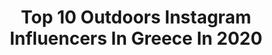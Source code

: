 ---
title: Top 10 Outdoors Instagram Influencers In Greece In 2020
description: >-
  Find top outdoors Instagram influencers in Greece in 2020. Most popular hashtags: #outdoors #photooftheday #greece #summer.
platform: Instagram
hits: 85
text_top: Analyze the best Instagram accounts on inBeat.
text_bottom: Our search engine aggregates 85 Instagram influencers like this in Greece for you to connect with.
profiles:
  - username: "grego_rios"
    fullname: >-
      Gregorio Papageorgiou Anriquez
    bio: >-
      OUTDOORS | ADVENTURE | TRAVEL Buenos Aires, Argentina . 📍Athens, Greece .
    location: "Greece"
    followers: 13097
    engagement: 1306
    commentsToLikes: 0.125710
    id: ck55jjj4zx5tz0i1147a70v2c
    verified: false
    hashtags: "#bmwmotorrad, #wonderlustcollective, #mountainstories, #galaxys20"
  - username: "mak.instyle"
    fullname: >-
      Muhannad Al Khatib Dubai
    bio: >-
      🧔🏻MAK -مهند 🔝 Family 🏋🏻‍♂️ Fitness Addicted 💭 Curious, Authentic, Resourceful & A Dreamer
    location: "Greece"
    followers: 38753
    engagement: 615
    commentsToLikes: 0.184670
    id: ck0w1ye7plqsm0i19qdqop8x4
    verified: false
    hashtags: "#picsdubai, #abudhabi, #unitedarabemirates, #dubailuxury"
  - username: "babastroumf"
    fullname: >-
      ᴅɪᴍɪᴛʀᴀ ʙᴀʙᴀᴅɪᴍᴀ
    bio: >-
      🎥 @dimitra_babadima ᵂᴼᴿᴷᴵᴺᴳ ᴬˢ ᴬ ᵀᵛ * ᶠᴵᴸᴹ ᴰᴵᴿᴱᶜᵀᴼᴿ ᴰᵁᴿᴵᴺᴳ ᵀᴴᴱ ᴰᴬᵞ 🎬 —————————————— ᴸᴵᵛᴵᴺᴳ ᵀᴴᴱ ᴸᴵᶠᴱ ᴼᶠ ᴬᴺ ᴱˣᴱᶜᵁᵀᴵᵛᴱ ᵁᴺᴵᶜᴼᴿᴺ ᴰᵁᴿᴵᴺᴳ ᵀᴴᴱ ᴺᴵᴳᴴᵀ 🦄
    location: "Greece"
    followers: 6956
    engagement: 1309
    commentsToLikes: 0.022228
    id: ck55p910ua2e60i117wc0pmik
    verified: false
    hashtags: "#outdoor, #portrait, #travel, #sea"
  - username: "malliaris.panagiotis"
    fullname: >-
      Malliaris Panagiotis
    bio: >-
      Weddings | Portraits | Fashion 📩Dm for collaboration! Email: panagiotesmalliares@gmail.com 📍Based in Athens
    location: "Greece"
    followers: 13512
    engagement: 843
    commentsToLikes: 0.014959
    id: ck5hkenq9iahh0i11koj55bdi
    verified: false
    hashtags: "#portraitvision, #outdoors, #blackandwhitephotography, #woman"
  - username: "dimizoo_"
    fullname: >-
      Dimitris Zournatsidis
    bio: >-
      Landscape Photography ©
    location: "Greece"
    followers: 3113
    engagement: 3444
    commentsToLikes: 0.117196
    id: ck5znaw6so3z90i142rn89mgs
    verified: false
    hashtags: "#earth, #allbeauty, #peaks, #ig"
  - username: "johnny_classico"
    fullname: >-
      Giannis Kolovos
    bio: >-
      🏠Arta,🏡 Mesologgi, Greece 🇬🇷 👮Municipal_policeman 🚔 ▪️DM FOR COLLABORATION ✌️ ▪️Music addicted 🎧 ▪️Fashion - Style Lover🕴️
    location: "Greece"
    followers: 9071
    engagement: 1159
    commentsToLikes: 0.002784
    id: ck6ucy8s9i38h0j716qidkz7k
    verified: false
    hashtags: "#success, #coffee, #quoteoftheday, #lifestyle"
  - username: "crispantelidis"
    fullname: >-
      CRIS PANTELIDIS ®
    bio: >-
      ᴍᴇɴsᴡᴇᴀʀ | ɪɴᴋ | ᴛʀᴀᴠᴇʟ | ʟɪғᴇsᴛʏʟᴇ 📩 ᴄʀɪꜱ_ᴘᴀɴᴛᴇʟɪᴅɪꜱ@ʜᴏᴛᴍᴀɪʟ.ᴄᴏᴍ / DM
    location: "Greece"
    followers: 12251
    engagement: 703
    commentsToLikes: 0.016322
    id: ck5ckfg5ewr9n0i1116u0y80b
    verified: false
    hashtags: "#folegandros, #vscocam, #citylife, #therooftopathens"
  - username: "nennessons"
    fullname: >-
      Ann Louise Nennesson
    bio: >-
      Είμαι Σουηδεζα αλλά η Ελλάδα είναι μες την καρδιά μου!!!🇬🇷💙🇬🇷 I'm Swedish but Greece has my heart!❤ offcourse my family to😍icecream&sour candy addict😜
    location: "Greece"
    followers: 5046
    engagement: 919
    commentsToLikes: 0.180649
    id: ck5pw23kxkqb80i11j6dipc4j
    verified: false
    hashtags: "#reasontovisitsweden, #kings, #adoregreece, #greece"
  - username: "saboter"
    fullname: >-
      Saboter
    bio: >-
      🇬🇷Airsoft since 2009🇬🇷 👍Gear tester ☇Brands' ambassador DM for collabs 😉 Check my YouTube 👇
    location: "Greece"
    followers: 21727
    engagement: 425
    commentsToLikes: 0.020909
    id: ck5zj0ihugpu10i14pz528azm
    verified: false
    hashtags: "#kingsofairsoft, #sniper, #511tactical, #airsoftacrosstheworld"
  - username: "dieg0san"
    fullname: >-
      ⅅ丨乇Ꮆㄖ ⛰️
    bio: >-
      🗻 "єνєяуσηє ωαηтѕ тσ ℓινє ση тσρ σƒ тнє мσυηтαιη, вυт αℓℓ тнє нαρριηєѕѕ αη∂ gяσωтн σ¢¢υяѕ ωнιℓє уσυ'яє ¢ℓιмвιηg ιт." 🏝️🌄
    location: "Greece"
    followers: 25051
    engagement: 171
    commentsToLikes: 0.093313
    id: ckapcf8mc3kk70i785ok89cqq
    verified: false
    hashtags: "#sleepyhead, #bird, #hiking, #space"
---